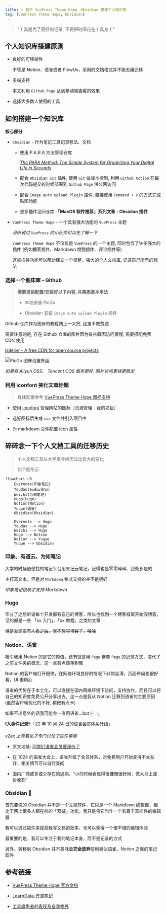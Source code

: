 ```yaml
---
title: ⭐️ 基于 VuePress Theme Hope、Obsidian 搭建个人知识库
tag: [VuePress Theme Hope, Obsidian]
---
```


> “工具是为了更好的记录, 不要把时间花在工具身上”

## 个人知识库搭建原则

- 良好的可移植性

  不管是 Notion、语雀或者 FlowUs，采用的文档格式并不能无痛迁移

- 多端支持

  本文利用 `Github Page` 达到移动端查看的效果

- 选择大多数人使用的工具

## 如何搭建一个知识库

**核心部分**

- `Obsidian` - 作为笔记工具记录想法、文档

  - 使用 P.A.R.A 方法管理仓库

    _[The PARA Method: The Simple System for Organizing Your Digital Life in Seconds](https://fortelabs.com/blog/para/)_

  - 配合 `Obsidian Git` 插件, 使用 `Git` 做版本控制, 利用 `Github Action` 在每次代码提交的时候部署到 `Github Page` 供公网访问

  - 配合 `Image auto upload Plugin` 插件, 直接使用 `Command + V` 的方式完成贴图功能

  - 更多插件见同仓库 **「MacOS 软件推荐」系列文章 - Obsidian 插件**

- `VuePress Theme Hope` - 一个具有强大功能的 `VuePress` 主题

  _没听说过 `VuePress` 的小伙伴可以先了解一下_

  `VuePress Theme Hope` 不仅仅是 `VuePress` 的一个主题, 同时包含了许多强大的插件 (例如播客插件、Markdown 增强插件、评论插件等)

  这些插件功能可以帮助建立一个规整、强大的个人文档库, 记录自己所有的想法

### 选择一个图床库 - Github

> **需要提前配置/安装好以下内容, 并熟悉基本用法**
>
> - 本地安装 PicGo
>
> - Obsidian 安装 `Image auto upload Plugin` 插件

Github 仓库作为图床的教程网上一大把, 这里不做赘述

需要注意的是, 存在 Github 仓库的图片因为有些原因访问很慢, 需要搭配免费 CDN 使用

[jsdelivr -  A free CDN for open source projects][]

![PicGo 图床设置界面](https://cdn.jsdelivr.net/gh/logycoconut/pic-repo/base/jsdelivr/20230707000403.png)

_如果有 Aliyun OSS、 Tencent COS 服务更好, 图片访问更快更稳定_

### 利用 iconfont 美化文章标题

> 具体配置参考 [VuePress Theme Hope 图标支持][]

- 使用 [iconfont][] 管理网站的图标（资源管理 - 我的项目）

- 选好图标后生成 `css` 文件并引入项目中

- 为 markdown 文件配置 icon 属性

## 碎碎念一下个人文档工具的迁移历史

> 个人文档工具从大学至今经历过比较大的变化
>
> 如下图所示

```mermaid
flowchart LR
    Evernote(印象笔记)
    Youdao(有道云笔记)
    Weizhi(为知笔记)
    Hugo(Hugo)
    Notion(Notion)
    Yuque(语雀)
    Obsidian(Obsidian)
    
    Evernote --> Hugo
    Youdao --> Hugo
    Weizhi --> Hugo
    Hugo --> Notion
    Notion --> Yuque
    Yuque --> Obsidian
```

### 印象、有道云、为知笔记

大学的时候随便找的笔记平台用来记云笔记，记得也是零零碎碎、到处都是的

主打富文本，但是对 `Markdown` 格式支持的并不是很好

_印象笔记很晚才支持 Markdown_

### Hugo

毕业了之后听说每个开发都有自己的博客，所以也找到一个博客框架开始写博客，记的都是一些 「xx 入门」、「xx 教程」之类的文章

~~但是发现没有人看之后，就不想写博客了，哈哈~~

### Notion、语雀

吸引我用 Notion 的是它的颜值，还有就是用 `Page` 嵌套 `Page` 的记录方式，取代了之前文件夹的概念，这一点有点惊艳到我

Notion 的客户端打开很快，在网络环境良好的情况下非常丝滑，页面布局也很好看，UI 很用心

语雀的优势在于本土化，可以直接在国内网络环境下访问，支持协作，而且可以将自己的知识库免费公开分享出去，这一点是我从 Notion 迁移到语雀的主要原因 (虽然客户端优化的不好, 稍微有点卡)

如果不出意外的话我可能会一直用语雀...but (･_･;

**❗️大事件记录❗️**:「22 年 10 月 24 日的语雀会员体系升级」

_v2ex 上有篇帖子专门讨论了这件事情_

- 原文地址: [同学们语雀会员要涨价了](https://www.v2ex.com/t/889628)

- 在 1024 的语雀大会上，语雀升级了会员体系，对免费用户开始变得不太友好，相关情节可以自行查阅

- 国内厂商或多或少存在的通病，“小的时候表现得很慷慨很好用，做大马上涨价收割”

### Obsidian 🥰

首先要说的 Obsidian 并不是一个文档软件，它只是一个 Markdown 编辑器，相比于网上很多人都在推的「双链」功能，我只是将它当作一个有着丰富插件的编辑器

我可以通过插件来提高我写文档的效率，也可以获得一个很不错的编辑体验

最重要的是，我可以专注于我的笔记本身，而不是记录的方式

另外，转移到 Obsidian 并不意味着**完全放弃**使用类似语雀、Notion 之类的笔记软件

## 参考链接

- [VuePress Theme Hope 官方文档](https://vuepress-theme-hope.github.io/v2/zh/guide)

- [LearnData-开源笔记](https://github.com/rockbenben/LearnData)

- [工具癖患者的表现及自我修养](https://www.xianmin.org/post/05-tools-addict/)

​​<!-- +++++++++ 下面是引用式链接 +++++++++ -->

[VuePress Theme Hope 图标支持]: https://vuepress-theme-hope.github.io/v2/zh/guide/interface/icon.html

[iconfont]: https://www.iconfont.cn/manage/index

[jsdelivr -  A free CDN for open source projects]: https://www.jsdelivr.com/?docs=gh
